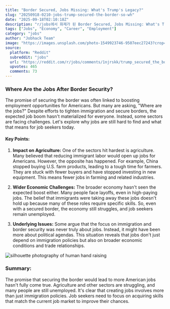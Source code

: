 ```yaml
---
title: "Border Secured, Jobs Missing: What's Trump's Legacy?"
slug: "20250918-0210-jobs-trump-secured-the-border-so-wh"
date: "2025-09-18T02:10:18Z"
description: "r/jobs에서 화제가 된 Border Secured, Jobs Missing: What's Trump's Legacy?에 대한 깊이 있는 분석과 인사이트"
tags: ["Jobs", "Economy", "Career", "Employment"]
category: "jobs"
author: "Jobhack Team"
image: "https://images.unsplash.com/photo-1549923746-9507eec27243?crop=entropy&cs=tinysrgb&fit=max&fm=jpg&ixid=M3w3OTU0NDF8MHwxfHNlYXJjaHw1MHx8am9iJTIwc2VhcmNofGVufDF8MHx8fDE3NTgxNjE0MDR8MA&ixlib=rb-4.1.0&q=80&w=1080"
source:
  platform: "Reddit"
  subreddit: "jobs"
  url: "https://reddit.com/r/jobs/comments/1njrskk/trump_secured_the_border_so_where_are_the_jobs/"
  upvotes: 465
  comments: 73
---
```


### Where Are the Jobs After Border Security?

The promise of securing the border was often linked to boosting employment opportunities for Americans. But many are asking, "Where are the jobs?" Despite efforts to tighten immigration and secure borders, the expected job boom hasn't materialized for everyone. Instead, some sectors are facing challenges. Let's explore why jobs are still hard to find and what that means for job seekers today.

#### Key Points:

1. **Impact on Agriculture:**
   One of the sectors hit hardest is agriculture. Many believed that reducing immigrant labor would open up jobs for Americans. However, the opposite has happened. For example, China stopped buying U.S. farm products, leading to a tough time for farmers. They are stuck with fewer buyers and have stopped investing in new equipment. This means fewer jobs in farming and related industries.

2. **Wider Economic Challenges:**
   The broader economy hasn't seen the expected boost either. Many people face layoffs, even in high-paying jobs. The belief that immigrants were taking away these jobs doesn't hold up because many of these roles require specific skills. So, even with a secured border, the economy still struggles, and job seekers remain unemployed.

3. **Underlying Issues:**
   Some argue that the focus on immigration and border security was never truly about jobs. Instead, it might have been more about political agendas. This situation reveals that jobs don't just depend on immigration policies but also on broader economic conditions and trade relationships.

![silhouette photography of human hand raising](https://images.unsplash.com/photo-1542107617-e760dc92dcdd?crop=entropy&cs=tinysrgb&fit=max&fm=jpg&ixid=M3w3OTU0NDF8MHwxfHNlYXJjaHwyOXx8Y2FyZWVyfGVufDF8MHx8fDE3NTgxNjE0MDR8MA&ixlib=rb-4.1.0&q=80&w=1080)

### Summary:
The promise that securing the border would lead to more American jobs hasn't fully come true. Agriculture and other sectors are struggling, and many people are still unemployed. It's clear that creating jobs involves more than just immigration policies. Job seekers need to focus on acquiring skills that match the current job market to improve their chances.